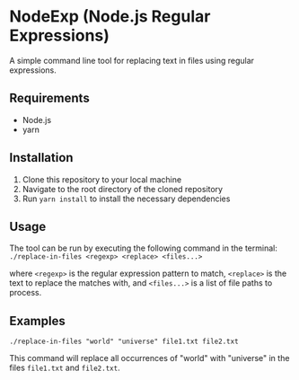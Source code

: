# NodeExp (Node.js Regular Expressions)

A simple command line tool for replacing text in files using regular expressions. 

## Requirements
- Node.js 
- yarn

## Installation
1. Clone this repository to your local machine
2. Navigate to the root directory of the cloned repository
3. Run `yarn install` to install the necessary dependencies

## Usage
The tool can be run by executing the following command in the terminal:
`./replace-in-files <regexp> <replace> <files...>`

where `<regexp>` is the regular expression pattern to match, `<replace>` is the text to replace the matches with, and `<files...>` is a list of file paths to process.

## Examples
`./replace-in-files "world" "universe" file1.txt file2.txt`

This command will replace all occurrences of "world" with "universe" in the files `file1.txt` and `file2.txt`.
